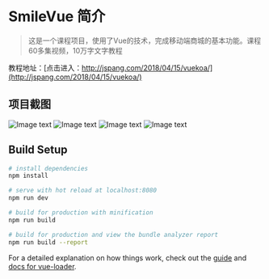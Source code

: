 # SmileVue 简介

> 这是一个课程项目，使用了Vue的技术，完成移动端商城的基本功能。课程60多集视频，10万字文字教程

教程地址：[点击进入：http://jspang.com/2018/04/15/vuekoa/](http://jspang.com/2018/04/15/vuekoa/)


## 项目截图

![Image text](http://7xjyw1.com1.z0.glb.clouddn.com/koa001.png)
![Image text](http://7xjyw1.com1.z0.glb.clouddn.com/koa002.png)
![Image text](http://7xjyw1.com1.z0.glb.clouddn.com/koa003.png)
![Image text](http://7xjyw1.com1.z0.glb.clouddn.com/koa004.png)

## Build Setup

``` bash
# install dependencies
npm install

# serve with hot reload at localhost:8080
npm run dev

# build for production with minification
npm run build

# build for production and view the bundle analyzer report
npm run build --report
```

For a detailed explanation on how things work, check out the [guide](http://vuejs-templates.github.io/webpack/) and [docs for vue-loader](http://vuejs.github.io/vue-loader).
